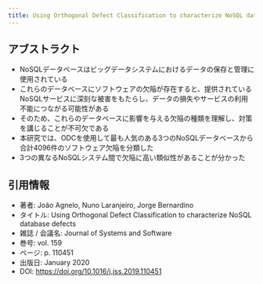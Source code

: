 ```yaml
---
title: Using Orthogonal Defect Classification to characterize NoSQL database defects
---
```

## アブストラクト
- NoSQLデータベースはビッグデータシステムにおけるデータの保存と管理に使用されている
- これらのデータベースにソフトウェアの欠陥が存在すると、提供されているNoSQLサービスに深刻な被害をもたらし、データの損失やサービスの利用不能につながる可能性がある
- そのため、これらのデータベースに影響を与える欠陥の種類を理解し、対策を講じることが不可欠である
- 本研究では、ODCを使用して最も人気のある3つのNoSQLデータベースから合計4096件のソフトウェア欠陥を分類した
- 3つの異なるNoSQLシステム間で欠陥に高い類似性があることが分かった

## 引用情報
- 著者: João Agnelo, Nuno Laranjeiro, Jorge Bernardino
- タイトル: Using Orthogonal Defect Classification to characterize NoSQL database defects
- 雑誌 / 会議名: Journal of Systems and Software
- 巻号: vol. 159
- ページ: p. 110451
- 出版日: January 2020
- DOI: https://doi.org/10.1016/j.jss.2019.110451
